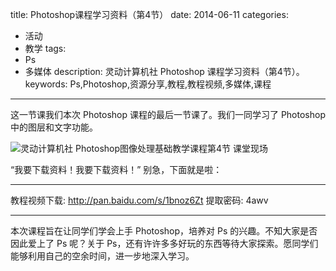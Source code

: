 title: Photoshop课程学习资料（第4节）
date: 2014-06-11
categories:
- 活动
- 教学
tags:
- Ps
- 多媒体
description: 灵动计算机社 Photoshop 课程学习资料（第4节）。
keywords: Ps,Photoshop,资源分享,教程,教程视频,多媒体,课程
---

这一节课我们本次 Photoshop 课程的最后一节课了。我们一同学习了 Photoshop 中的图层和文字功能。

![灵动计算机社 Photoshop图像处理基础教学课程第4节 课堂现场](http://cptsct.qiniudn.com/photoshop_lessons/lesson4.jpg?imageView2/2/w/680)

“我要下载资料！我要下载资料！”
别急，下面就是啦：

<!-- more -->

---

教程视频下载: <http://pan.baidu.com/s/1bnoz6Zt>
提取密码: 4awv

---

本次课程旨在让同学们学会上手 Photoshop，培养对 Ps 的兴趣。不知大家是否因此爱上了 Ps 呢？关于 Ps，还有许许多多好玩的东西等待大家探索。愿同学们能够利用自己的空余时间，进一步地深入学习。
